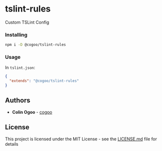 # tslint-rules

Custom TSLint Config

### Installing

```sh
npm i -D @cogoo/tslint-rules
```

### Usage

In `tslint.json`:

```json
{
  "extends": "@cogoo/tslint-rules"
}
```

## Authors

- **Colin Ogoo** - [cogoo](https://github.com/cogoo)

## License

This project is licensed under the MIT License - see the [LICENSE.md](LICENSE.md) file for details
